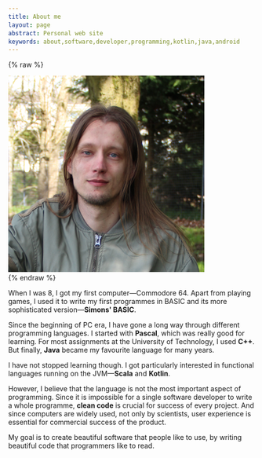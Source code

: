 ```yaml
---
title: About me
layout: page
abstract: Personal web site
keywords: about,software,developer,programming,kotlin,java,android
---
```


{% raw %}
<div class="shadow-sm card text-white mx-4 my-4 float-left">
    <img src="/assets/img/picture_400.png" class="card-img" />
</div>
{% endraw %}

When I was&nbsp;8, I got my first computer—Commodore&nbsp;64.
Apart from playing games, I used it to write my first programmes in BASIC and its more sophisticated version—**Simons' BASIC**.

Since the beginning of PC era, I have gone a long way through different programming languages.
I started with **Pascal**, which was really good for learning. For most assignments at the University of Technology, I used **C++**.
But finally, **Java** became my favourite language for many years.

I have not stopped learning though. I got particularly interested in functional languages running on the JVM—**Scala** and **Kotlin**.

However, I believe that the language is not the most important aspect of programming.
Since it is impossible for a single software developer to write a whole programme, **clean code** is crucial for success of every project.
And since computers are widely used, not only by scientists, user experience is essential for commercial success of the product.

My goal is to create beautiful software that people like to use, by writing beautiful code that programmers like to read.
